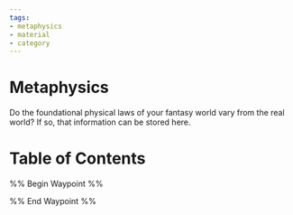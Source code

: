 ```yaml
---
tags:
- metaphysics
- material
- category
---
```

# Metaphysics
Do the foundational physical laws of your fantasy world vary from the real world? If so, that information can be stored here.
# Table of Contents
%% Begin Waypoint %%


%% End Waypoint %%
